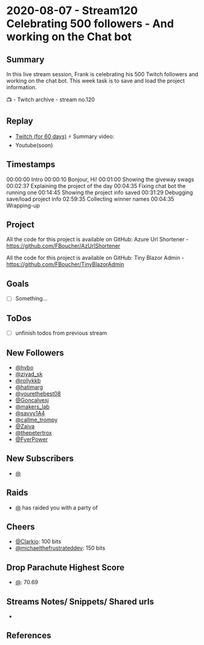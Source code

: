 
# 2020-08-07 - Stream120 Celebrating 500 followers - And working on the Chat bot

Summary
-------

In this live stream session, Frank is celebrating his 500 Twitch followers and working on the chat bot. This week task is to save and load the project information.

📺 - Twitch archive - stream no.120

Replay
------

- [Twitch (for 60 days)](https://www.twitch.tv/videos/)
⚡ Summary video:
- Youtube(soon)


Timestamps
--------

00:00:00 Intro
00:00:10 Bonjour, Hi!
00:01:00 Showing the giveway swags
00:02:37 Explaining the project of the day
00:04:35 Fixing chat bot the running one
00:14:45 Showing the project info saved
00:31:29 Debugging save/load project info
02:59:35 Collecting winner names
00:04:35 Wrapping-up



Project
-------

All the code for this project is available on GitHub: Azure Url Shortener - https://github.com/FBoucher/AzUrlShortener

All the code for this project is available on GitHub: Tiny Blazor Admin - https://github.com/FBoucher/TinyBlazorAdmin


Goals
-----

- [ ] Something...



ToDos
-----
- [ ] unfinish todos from previous stream


New Followers
-------------

- [@hvbo](https://www.twitch.tv/hvbo)
- [@ziyad_sk](https://www.twitch.tv/ziyad_sk)
- [@rollykkb](https://www.twitch.tv/rollykkb)
- [@hatimarg](https://www.twitch.tv/hatimarg)
- [@yourethebest08](https://www.twitch.tv/yourethebest08)
- [@Goncalvesj](https://www.twitch.tv/Goncalvesj)
- [@makers_lab](https://www.twitch.tv/makers_lab)
- [@savvy1A4](https://www.twitch.tv/savvy1A4)
- [@callme_trompy](https://www.twitch.tv/callme_trompy)
- [@Zaiva](https://www.twitch.tv/Zaiva)
- [@thepetertrox](https://www.twitch.tv/thepetertrox)
- [@FyerPower](https://www.twitch.tv/FyerPower)



New Subscribers
---------------

- [@](https://www.twitch.tv/)


Raids
------

- [@](https://www.twitch.tv/) has raided you with a party of 



Cheers
------

- [@Clarkio](https://www.twitch.tv/Clarkio):  100 bits
- [@michaelthefrustrateddev](https://www.twitch.tv/michaelthefrustrateddev):  150 bits


Drop Parachute Highest Score
----------------------------

- [@](https://www.twitch.tv/):  70.69



Streams Notes/ Snippets/ Shared urls
-----------------------------------

- 


References
----------

